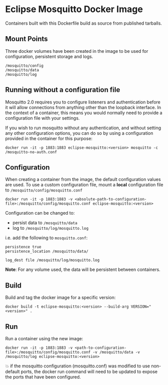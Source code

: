 # Eclipse Mosquitto Docker Image

Containers built with this Dockerfile build as source from published tarballs.

## Mount Points

Three docker volumes have been created in the image to be used for configuration, persistent storage and logs.

```
/mosquitto/config
/mosquitto/data
/mosquitto/log
```

## Running without a configuration file

Mosquitto 2.0 requires you to configure listeners and authentication before it
will allow connections from anything other than the loopback interface. In the
context of a container, this means you would normally need to provide a
configuration file with your settings.

If you wish to run mosquitto without any authentication, and without setting
any other configuration options, you can do so by using a configuration
provided in the container for this purpose:

```
docker run -it -p 1883:1883 eclipse-mosquitto:<version> mosquitto -c /mosquitto-no-auth.conf
```

## Configuration

When creating a container from the image, the default configuration values are used.
To use a custom configuration file, mount a **local** configuration file to `/mosquitto/config/mosquitto.conf`

```
docker run -it -p 1883:1883 -v <absolute-path-to-configuration-file>:/mosquitto/config/mosquitto.conf eclipse-mosquitto:<version>
```

Configuration can be changed to:

* persist data to `/mosquitto/data`
* log to `/mosquitto/log/mosquitto.log`

i.e. add the following to `mosquitto.conf`:

```
persistence true
persistence_location /mosquitto/data/

log_dest file /mosquitto/log/mosquitto.log
```

**Note**: For any volume used, the data will be persistent between containers.

## Build

Build and tag the docker image for a specific version:

```
docker build -t eclipse-mosquitto:<version> --build-arg VERSION="<version>" .
```

## Run

Run a container using the new image:

```
docker run -it -p 1883:1883 -v <path-to-configuration-file>:/mosquitto/config/mosquitto.conf -v /mosquitto/data -v /mosquitto/log eclipse-mosquitto:<version>
```

:boom: if the mosquitto configuration (mosquitto.conf) was modified
to use non-default ports, the docker run command will need to be updated
to expose the ports that have been configured.

